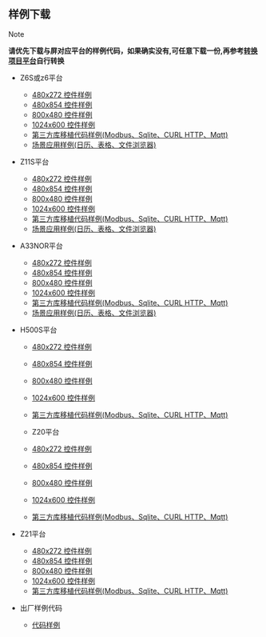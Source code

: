 ## <span id = "demo_download">样例下载</span>
 > [!Note]
 > **请优先下载与屏对应平台的样例代码，如果确实没有,可任意下载一份,再参考[转换项目平台](convert_platform.md)自行转换**


* Z6S或z6平台
   * [480x272 控件样例](http://download.flythings.cn/archive/basedemo_z6s_480_272.zip)
   * [480x854 控件样例](http://download.flythings.cn/archive/basedemo_z6s_480_854.zip)
   * [800x480 控件样例](http://download.flythings.cn/archive/basedemo_z6s_800_480.zip)
   * [1024x600 控件样例](http://download.flythings.cn/archive/basedemo_z6s_1024_600.zip)
   * [第三方库移植代码样例(Modbus、Sqlite、CURL HTTP、Mqtt)](http://download.flythings.cn/archive/Z6SThirdPart-master.zip)
   * [场景应用样例(日历、表格、文件浏览器)](http://download.flythings.cn/archive/Z6SClassicCases-master.zip)
* Z11S平台  
   * [480x272 控件样例](http://download.flythings.cn/archive/basedemo_z11s_480_272.zip)
   * [480x854 控件样例](http://download.flythings.cn/archive/basedemo_z11s_480_854.zip)
   * [800x480 控件样例](http://download.flythings.cn/archive/basedemo_z11s_800_480.zip)
   * [1024x600 控件样例](http://download.flythings.cn/archive/basedemo_z11s_1024_600.zip)
   * [第三方库移植代码样例(Modbus、Sqlite、CURL HTTP、Mqtt)](http://download.flythings.cn/archive/Z11SThirdPart-master.zip)
   * [场景应用样例(日历、表格、文件浏览器)](http://download.flythings.cn/archive/Z11SClassicCases-master.zip)

* A33NOR平台
   * [480x272 控件样例](http://download.flythings.cn/archive/basedemo_a33nor_480_272.zip)
   * [480x854 控件样例](http://download.flythings.cn/archive/basedemo_a33nor_480_854.zip)
   * [800x480 控件样例](http://download.flythings.cn/archive/basedemo_a33nor_800_480.zip)
   * [1024x600 控件样例](http://download.flythings.cn/archive/basedemo_a33nor_1024_600.zip)
   * [第三方库移植代码样例(Modbus、Sqlite、CURL HTTP、Mqtt)](http://download.flythings.cn/archive/A33NorThirdPart-master.zip)
   * [场景应用样例(日历、表格、文件浏览器)](http://download.flythings.cn/archive/A33NorClassicCases-master.zip)

* H500S平台
   * [480x272 控件样例](http://download.flythings.cn/archive/basedemo_h500s_480_272.zip)
   * [480x854 控件样例](http://download.flythings.cn/archive/basedemo_h500s_480_854.zip)
   * [800x480 控件样例](http://download.flythings.cn/archive/basedemo_h500s_800_480.zip)
   * [1024x600 控件样例](http://download.flythings.cn/archive/basedemo_h500s_1024_600.zip)
   * [第三方库移植代码样例(Modbus、Sqlite、CURL HTTP、Mqtt)](http://download.flythings.cn/archive/H500SThirdPart-master.zip)
 
 
  * Z20平台
   * [480x272 控件样例](http://download.flythings.cn/archive/basedemo_z20_480_272.zip)
   * [480x854 控件样例](http://download.flythings.cn/archive/basedemo_z20_480_854.zip)
   * [800x480 控件样例](http://download.flythings.cn/archive/basedemo_z20_800_480.zip)
   * [1024x600 控件样例](http://download.flythings.cn/archive/basedemo_z20_1024_600.zip)
   * [第三方库移植代码样例(Modbus、Sqlite、CURL HTTP、Mqtt)](http://download.flythings.cn/archive/Z20ThirdPart-master.zip)
 
 
 * Z21平台
   * [480x272 控件样例](http://download.flythings.cn/archive/basedemo_z21_480_272.zip)
   * [480x854 控件样例](http://download.flythings.cn/archive/basedemo_z21_480_854.zip)
   * [800x480 控件样例](http://download.flythings.cn/archive/basedemo_z21_800_480.zip)
   * [1024x600 控件样例](http://download.flythings.cn/archive/basedemo_z21_1024_600.zip)
   * [第三方库移植代码样例(Modbus、Sqlite、CURL HTTP、Mqtt)](http://download.flythings.cn/archive/Z21ThirdPart-master.zip)
   
* 出厂样例代码
   * [代码样例](http://download.flythings.cn/archive/zkswe_sampleUI-master.zip)